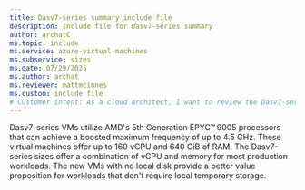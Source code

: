 ```yaml
---
title: Dasv7-series summary include file
description: Include file for Dasv7-series summary
author: archatC
ms.topic: include
ms.service: azure-virtual-machines
ms.subservice: sizes
ms.date: 07/29/2025
ms.author: archat
ms.reviewer: mattmcinnes
ms.custom: include file
# Customer intent: As a cloud architect, I want to review the Dasv7-series virtual machine specifications, so that I can assess their suitability for my production workloads and optimize resources effectively.
---
```

Dasv7-series VMs utilize AMD's 5th Generation EPYC™ 9005 processors that can achieve a boosted maximum frequency of up to 4.5 GHz. These virtual machines offer up to 160 vCPU and 640 GiB of RAM. The Dasv7-series sizes offer a combination of vCPU and memory for most production workloads. The new VMs with no local disk provide a better value proposition for workloads that don't require local temporary storage. 
